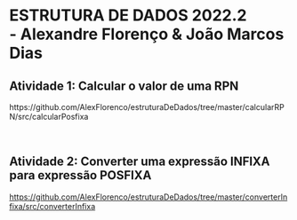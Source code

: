 <h1>ESTRUTURA DE DADOS 2022.2<br> - Alexandre Florenço & João Marcos Dias</h1>
<h2>Atividade 1: Calcular o valor de uma RPN</h2>
https://github.com/AlexFlorenco/estruturaDeDados/tree/master/calcularRPN/src/calcularPosfixa

<br><h2>Atividade 2: Converter uma expressão INFIXA para expressão POSFIXA</h2>
https://github.com/AlexFlorenco/estruturaDeDados/tree/master/converterInfixa/src/converterInfixa

